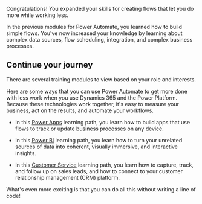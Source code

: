 Congratulations! You expanded your skills for creating flows that let you do more while working less.

In the previous modules for Power Automate, you learned how to build simple flows. You've now increased your knowledge by learning about complex data sources, flow scheduling, integration, and complex business processes.

## Continue your journey

There are several training modules to view based on your role and interests.

Here are some ways that you can use Power Automate to get more done with less work when you use Dynamics 365 and the Power Platform. Because these technologies work together, it's easy to measure your business, act on the results, and automate your workflows.

- In this [Power Apps](/training/paths/create-powerapps/?azure-portal=true) learning path, you learn how to build apps that use flows to track or update business processes on any device.

- In this [Power BI](/training/modules/get-started-with-power-bi/?azure-portal=true) learning path, you learn how to turn your unrelated sources of data into coherent, visually immersive, and interactive insights.

- In this [Customer Service](/training/modules/get-started-with-dynamics-365-for-customer-service/index/?azure-portal=true) learning path, you learn how to capture, track, and follow up on sales leads, and how to connect to your customer relationship management (CRM) platform.

What's even more exciting is that you can do all this without writing a line of code!
